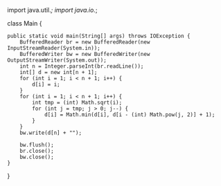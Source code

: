 import java.util.*;
import java.io.*;

class Main {

    public static void main(String[] args) throws IOException {
        BufferedReader br = new BufferedReader(new InputStreamReader(System.in));
        BufferedWriter bw = new BufferedWriter(new OutputStreamWriter(System.out));
        int n = Integer.parseInt(br.readLine());
        int[] d = new int[n + 1];
        for (int i = 1; i < n + 1; i++) {
            d[i] = i;
        }
        for (int i = 1; i < n + 1; i++) {
            int tmp = (int) Math.sqrt(i);
            for (int j = tmp; j > 0; j--) {
                d[i] = Math.min(d[i], d[i - (int) Math.pow(j, 2)] + 1);
            }
        }
        bw.write(d[n] + "");
    
        bw.flush();
        br.close();
        bw.close();
    }
}